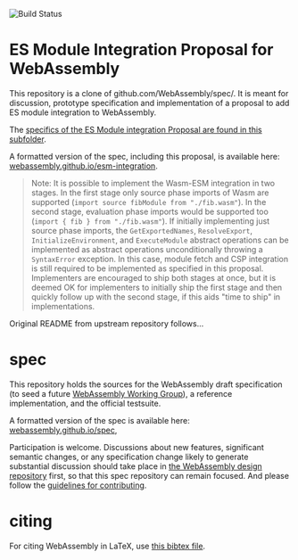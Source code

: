 ![Build Status](https://github.com/WebAssembly/spec/actions/workflows/main.yml/badge.svg)

# ES Module Integration Proposal for WebAssembly

This repository is a clone of github.com/WebAssembly/spec/. It is meant for discussion, prototype specification and implementation of a proposal to add ES module integration to WebAssembly.

The [specifics of the ES Module integration Proposal are found in this subfolder](/proposals/esm-integration).

A formatted version of the spec, including this proposal, is available here: [webassembly.github.io/esm-integration](https://webassembly.github.io/esm-integration).

> Note: It is possible to implement the Wasm-ESM integration in two stages. In the first stage only source phase imports of Wasm are supported (`import source fibModule from "./fib.wasm"`). In the second stage, evaluation phase imports would be supported too (`import { fib } from "./fib.wasm"`). If initially implementing just source phase imports, the `GetExportedNames`, `ResolveExport`, `InitializeEnvironment`, and `ExecuteModule` abstract operations can be implemented as abstract operations unconditionally throwing a `SyntaxError` exception. In this case, module fetch and CSP integration is still required to be implemented as specified in this proposal. Implementers are encouraged to ship both stages at once, but it is deemed OK for implementers to initially ship the first stage and then quickly follow up with the second stage, if this aids "time to ship" in implementations.

Original README from upstream repository follows...

# spec

This repository holds the sources for the WebAssembly draft specification
(to seed a future
[WebAssembly Working Group](https://lists.w3.org/Archives/Public/public-new-work/2017Jun/0005.html)),
a reference implementation, and the official testsuite.

A formatted version of the spec is available here:
[webassembly.github.io/spec](https://webassembly.github.io/spec/),

Participation is welcome. Discussions about new features, significant semantic
changes, or any specification change likely to generate substantial discussion
should take place in
[the WebAssembly design repository](https://github.com/WebAssembly/design)
first, so that this spec repository can remain focused. And please follow the
[guidelines for contributing](Contributing.md).

# citing

For citing WebAssembly in LaTeX, use [this bibtex file](wasm-specs.bib).
